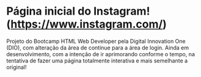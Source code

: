 # Página inicial do Instagram! (https://www.instagram.com/)

Projeto do Bootcamp HTML Web Developer pela Digital Innovation One (DIO), com alteração da área de continue para a área de login. Ainda em desenvolvimento, com a intenção de ir aprimorando conforme o tempo, na tentativa de fazer uma página totalmente interativa e mais semelhante a original!
